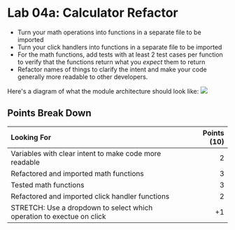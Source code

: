 Lab 04a: Calculator Refactor
===

- Turn your math operations into functions in a separate file to be imported
- Turn your click handlers into functions in a separate file to be imported
- For the math functions, add tests with at least 2 test cases per function to verify that the functions return what you _expect_ them to return
- Refactor names of things to clarify the intent and make your code generally more readable to other developers.

Here's a diagram of what the module architecture should look like:
![](./import-export.png)

## Points Break Down

Looking For | Points (10)
:--|--:
Variables with clear intent to make code more readable | 2
Refactored and imported math functions | 3
Tested math functions | 3
Refactored and imported click handler functions | 2
STRETCH: Use a dropdown to select which operation to exectue on click | +1
